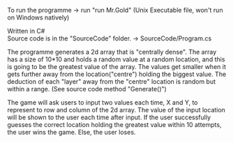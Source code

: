 To run the programme -> run "run Mr.Gold" (Unix Executable file, won't run on Windows natively)

Written in C#                                                                                                                
Source code is in the "SourceCode" folder. -> SourceCode/Program.cs

The programme generates a 2d array that is "centrally dense". The array has a size of 10*10 and holds a random value at a random location, and this is going to be the greatest value of the array. The values get smaller when it gets further away from the location("centre") holding the biggest value. The deduction of each "layer" away from the "centre" location is random but within a range. (See source code method "Generate()")

The game will ask users to input two values each time, X and Y, to represent to row and column of the 2d array. The value of the input location will be shown to the user each time after input. If the user successfully guesses the correct location holding the greatest value within 10 attempts, the user wins the game. Else, the user loses.
